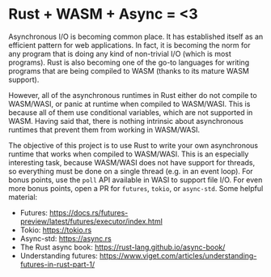 # Rust + WASM + Async = <3

Asynchronous I/O is becoming common place. It has established itself as an efficient pattern for web applications. In fact, it is becoming the norm for any program that is doing any kind of non-trivial I/O (which is most programs). Rust is also becoming one of the go-to languages for writing programs that are being compiled to WASM (thanks to its mature WASM support).

However, all of the asynchronous runtimes in Rust either do not compile to WASM/WASI, or panic at runtime when compiled to WASM/WASI. This is because all of them use conditional variables, which are not supported in WASM. Having said that, there is nothing intrinsic about asynchronous runtimes that prevent them from working in WASM/WASI.

The objective of this project is to use Rust to write your own asynchronous runtime that works when compiled to WASM/WASI. This is an especially interesting task, because WASM/WASI does not have support for threads, so everything must be done on a single thread (e.g. in an event loop). For bonus points, use the `poll` API available in WASI to support file I/O. For even more bonus points, open a PR for `futures`, `tokio`, or `async-std`. Some helpful material:

- Futures: https://docs.rs/futures-preview/latest/futures/executor/index.html
- Tokio: https://tokio.rs
- Async-std: https://async.rs
- The Rust async book: https://rust-lang.github.io/async-book/
- Understanding futures: https://www.viget.com/articles/understanding-futures-in-rust-part-1/
